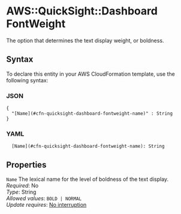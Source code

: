 # AWS::QuickSight::Dashboard FontWeight<a name="aws-properties-quicksight-dashboard-fontweight"></a>

The option that determines the text display weight, or boldness\.

## Syntax<a name="aws-properties-quicksight-dashboard-fontweight-syntax"></a>

To declare this entity in your AWS CloudFormation template, use the following syntax:

### JSON<a name="aws-properties-quicksight-dashboard-fontweight-syntax.json"></a>

```
{
  "[Name](#cfn-quicksight-dashboard-fontweight-name)" : String
}
```

### YAML<a name="aws-properties-quicksight-dashboard-fontweight-syntax.yaml"></a>

```
  [Name](#cfn-quicksight-dashboard-fontweight-name): String
```

## Properties<a name="aws-properties-quicksight-dashboard-fontweight-properties"></a>

`Name` <a name="cfn-quicksight-dashboard-fontweight-name"></a>
The lexical name for the level of boldness of the text display\.  
_Required_: No  
_Type_: String  
_Allowed values_: `BOLD | NORMAL`  
_Update requires_: [No interruption](https://docs.aws.amazon.com/AWSCloudFormation/latest/UserGuide/using-cfn-updating-stacks-update-behaviors.html#update-no-interrupt)
